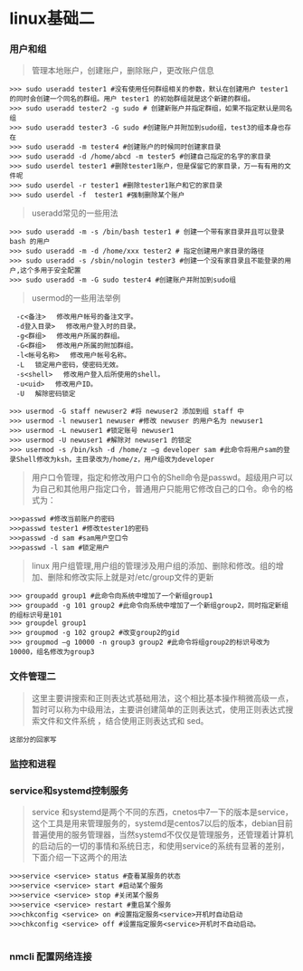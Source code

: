 # linux基础二

### 用户和组
>管理本地账户，创建账户，删除账户，更改账户信息

```shell
>>> sudo useradd tester1 #没有使用任何群组相关的参数，默认在创建用户 tester1 的同时会创建一个同名的群组。用户 tester1 的初始群组就是这个新建的群组。
>>> sudo useradd tester2 -g sudo # 创建新账户并指定群组，如果不指定默认是同名组
>>> sudo useradd tester3 -G sudo #创建账户并附加到sudo组，test3的组本身也存在
>>> sudo useradd -m tester4 #创建账户的时候同时创建家目录
>>> sudo useradd -d /home/abcd -m tester5 #创建自己指定的名字的家目录
>>> sudo userdel tester1 #删除tester1账户，但是保留它的家目录，万一有有用的文件呢
>>> sudo userdel -r tester1 #删除tester1账户和它的家目录
>>> sudo userdel -f  tester1 #强制删除某个账户
```
>useradd常见的一些用法

```shell
>>> sudo useradd -m -s /bin/bash tester1 # 创建一个带有家目录并且可以登录 bash 的用户
>>> sudo useradd -m -d /home/xxx tester2 # 指定创建用户家目录的路径
>>> sudo useradd -s /sbin/nologin tester3 #创建一个没有家目录且不能登录的用户,这个多用于安全配置
>>> sudo useradd -m -G sudo tester4 #创建账户并附加到sudo组
```
>usermod的一些用法举例

```
　-c<备注> 　修改用户帐号的备注文字。
　-d登入目录> 　修改用户登入时的目录。
　-g<群组> 　修改用户所属的群组。
　-G<群组> 　修改用户所属的附加群组。
　-l<帐号名称> 　修改用户帐号名称。
　-L 　锁定用户密码，使密码无效。
　-s<shell> 　修改用户登入后所使用的shell。
　-u<uid> 　修改用户ID。
　-U 　解除密码锁定
```
```shell
>>> usermod -G staff newuser2 #将 newuser2 添加到组 staff 中
>>> usermod -l newuser1 newuser #修改 newuser 的用户名为 newuser1
>>> usermod -L newuser1 #锁定账号 newuser1
>>> usermod -U newuser1 #解除对 newuser1 的锁定
>>> usermod -s /bin/ksh -d /home/z –g developer sam #此命令将用户sam的登录Shell修改为ksh，主目录改为/home/z，用户组改为developer
```
>用户口令管理，指定和修改用户口令的Shell命令是passwd。超级用户可以为自己和其他用户指定口令，普通用户只能用它修改自己的口令。命令的格式为：

```shell
>>>passwd #修改当前账户的密码
>>>passwd tester1 #修改tester1的密码
>>>passwd -d sam #sam用户空口令
>>>passwd -l sam #锁定用户
```

>linux 用户组管理,用户组的管理涉及用户组的添加、删除和修改。组的增加、删除和修改实际上就是对/etc/group文件的更新
```shell
>>> groupadd group1 #此命令向系统中增加了一个新组group1
>>> groupadd -g 101 group2 #此命令向系统中增加了一个新组group2，同时指定新组的组标识号是101
>>> groupdel group1
>>> groupmod -g 102 group2 #改变group2的gid
>>> groupmod –g 10000 -n group3 group2 #此命令将组group2的标识号改为10000，组名修改为group3

```
### 文件管理二
>这里主要讲搜索和正则表达式基础用法，这个相比基本操作稍微高级一点，暂时可以称为中级用法，主要讲创建简单的正则表达式，使用正则表达式搜索文件和文件系统
，结合使用正则表达式和 sed。

```shell
这部分的回家写
```


### 监控和进程


### service和systemd控制服务
>service 和systemd是两个不同的东西，cnetos中7一下的版本是service，这个工具是用来管理服务的，systemd是centos7以后的版本，debian目前普遍使用的服务管理器，当然systemd不仅仅是管理服务，还管理着计算机的启动后的一切的事情和系统日志，和使用service的系统有显著的差别，下面介绍一下这两个的用法

```shell
>>>service <service> status #查看某服务的状态
>>>service <service> start #启动某个服务
>>>service <service> stop #关闭某个服务
>>>service <service> restart #重启某个服务
>>>chkconfig <service> on #设置指定服务<service>开机时自动启动
>>>chkconfig <service> off #设置指定服务<service>开机时不自动启动。
 
```
### nmcli 配置网络连接


